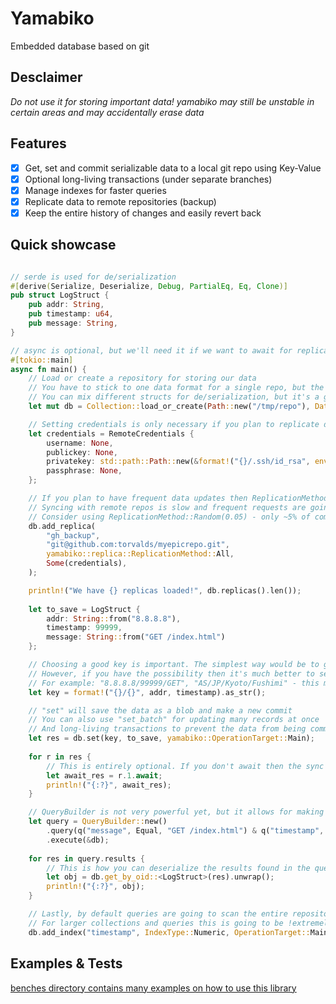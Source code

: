 # Yamabiko

Embedded database based on git

## Desclaimer

*Do not use it for storing important data! yamabiko may still be unstable in certain areas and may accidentally erase data*

## Features

- [x] Get, set and commit serializable data to a local git repo using Key-Value
- [x] Optional long-living transactions (under separate branches)
- [x] Manage indexes for faster queries
- [x] Replicate data to remote repositories (backup)
- [x] Keep the entire history of changes and easily revert back

## Quick showcase

```rust

// serde is used for de/serialization
#[derive(Serialize, Deserialize, Debug, PartialEq, Eq, Clone)]
pub struct LogStruct {
    pub addr: String,
    pub timestamp: u64,
    pub message: String,
}

// async is optional, but we'll need it if we want to await for replicas to finish syncing
#[tokio::main]
async fn main() {
    // Load or create a repository for storing our data
    // You have to stick to one data format for a single repo, but the exact contents of each record are yours to determine and handle
    // You can mix different structs for de/serialization, but it's a good idea to have a separate collection for each type
    let mut db = Collection::load_or_create(Path::new("/tmp/repo"), DataFormat::Json).unwrap();

    // Setting credentials is only necessary if you plan to replicate data to a remote repo as a backup
    let credentials = RemoteCredentials {
        username: None,
        publickey: None,
        privatekey: std::path::Path::new(&format!("{}/.ssh/id_rsa", env::var("HOME").unwrap())).to_path_buf(),
        passphrase: None,
    };

    // If you plan to have frequent data updates then ReplicationMethod::All is probably a bad idea
    // Syncing with remote repos is slow and frequent requests are going to get you rate limited if you use an external service
    // Consider using ReplicationMethod::Random(0.05) - only ~5% of commits are going to result in a sync 
    db.add_replica(
        "gh_backup",
        "git@github.com:torvalds/myepicrepo.git",
        yamabiko::replica::ReplicationMethod::All,
        Some(credentials),
    );

    println!("We have {} replicas loaded!", db.replicas().len());
 
    let to_save = LogStruct {
        addr: String::from("8.8.8.8"),
        timestamp: 99999,
        message: String::from("GET /index.html")
    };

    // Choosing a good key is important. The simplest way would be to go with something like UUID
    // However, if you have the possibility then it's much better to separate the key into subtrees
    // For example: "8.8.8.8/99999/GET", "AS/JP/Kyoto/Fushimi" - this makes queries, lookups and sets much faster
    let key = format!("{}/{}", addr, timestamp).as_str();

    // "set" will save the data as a blob and make a new commit
    // You can also use "set_batch" for updating many records at once
    // And long-living transactions to prevent the data from being commited to the main branch automatically
    let res = db.set(key, to_save, yamabiko::OperationTarget::Main);
    
    for r in res {
        // This is entirely optional. If you don't await then the sync will happen in the background and you can continue execution.
        let await_res = r.1.await;
        println!("{:?}", await_res);
    }

    // QueryBuilder is not very powerful yet, but it allows for making simple queries on data saved in the collection
    let query = QueryBuilder::new()
        .query(q("message", Equal, "GET /index.html") & q("timestamp", Less, 100000))
        .execute(&db);
    
    for res in query.results {
        // This is how you can deserialize the results found in the query
        let obj = db.get_by_oid::<LogStruct>(res).unwrap();
        println!("{:?}", obj);
    }

    // Lastly, by default queries are going to scan the entire repository, deserialize the data and compare the fields to find the results
    // For larger collections and queries this is going to be !extremely! slow. Make sure to create relevant indexes to make queries faster
    db.add_index("timestamp", IndexType::Numeric, OperationTarget::Main);
```

## Examples & Tests

[benches directory contains many examples on how to use this library](./benches/)

